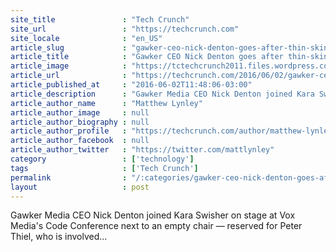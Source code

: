 ```yaml
---
site_title               : "Tech Crunch"
site_url                 : "https://techcrunch.com"
site_locale              : "en_US"
article_slug             : "gawker-ceo-nick-denton-goes-after-thin-skinned-silicon-valley-billionaires"
article_title            : "Gawker CEO Nick Denton goes after thin-skinned Silicon Valley billionaires"
article_image            : "https://tctechcrunch2011.files.wordpress.com/2016/06/517327932.jpg?w=764&h=400&crop=1"
article_url              : "https://techcrunch.com/2016/06/02/gawker-ceo-nick-denton-goes-after-thin-skinned-silicon-valley-billionaires/"
article_published_at     : "2016-06-02T11:48:06-03:00"
article_description      : "Gawker Media CEO Nick Denton joined Kara Swisher on stage at Vox Media's Code Conference next to an empty chair — reserved for Peter Thiel, who is involved..."
article_author_name      : "Matthew Lynley"
article_author_image     : null
article_author_biography : null
article_author_profile   : "https://techcrunch.com/author/matthew-lynley/"
article_author_facebook  : null
article_author_twitter   : "https://twitter.com/mattlynley"
category                 : ['technology']
tags                     : ['Tech Crunch']
permalink                : "/:categories/gawker-ceo-nick-denton-goes-after-thin-skinned-silicon-valley-billionaires/"
layout                   : post
---
```


Gawker Media CEO Nick Denton joined Kara Swisher on stage at Vox Media's Code Conference next to an empty chair — reserved for Peter Thiel, who is involved...

